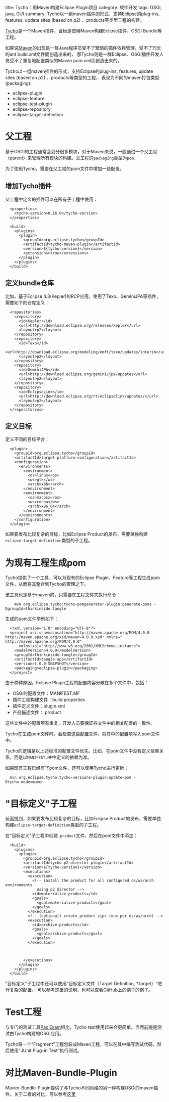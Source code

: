 title: Tycho：用Maven构建Eclipse Plugin项目
category: 软件开发
tags: OSGi, java, GUI
summary: Tycho以一组maven插件的形式，支持Eclipse的plug-ins, features, update sites (based on p2) 、products等类型工程的构建。



[Tycho](http://www.sonatype.org/tycho)是一个Maven插件，目标是使用Maven构建Eclipse插件，OSGI Bundle等工程。

如果说[Maven](http://maven.apache.org/)的出现是一群Java程序员受不了繁琐的插件依赖管理，受不了冗长的ant build.xml文件而创造出来的，
那Tycho则是一群Eclipse、OSGi插件开发人员受不了重复地配置类似的Maven pom.xml而创造出来的。

Tycho以一组maven插件的形式，支持Eclipse的plug-ins, features, update sites (based on p2) 、products等类型的工程，
表现为不同的maven打包类型(packaging):

- eclipse-plugin
- eclipse-feature
- eclipse-test-plugin
- eclipse-repository
- eclipse-target-definition


# 父工程

基于OSGi的工程通常会划分很多模块，对于Maven来说，一般通过一个父工程（parent）来管理所有模块的构建。父工程的`packaging`类型为`pom`.

为了使用Tycho，需要在父工程的pom文件中增加一些配置。

## 增加Tycho插件

父工程中定义的插件可以在所有子工程中使用：

```
  <properties>
    <tycho-version>0.16.0</tycho-version>
  </properties>

  <build>
    <plugins>
      <plugin>
        <groupId>org.eclipse.tycho</groupId>
        <artifactId>tycho-maven-plugin</artifactId>
        <version>${tycho-version}</version>
        <extensions>true</extensions>
      </plugin>
    </plugins>
  </build>
```

## 定义bundle仓库

比如，基于Eclipse 4.3(Kepler)的RCP应用，使用了Texo、GeminiJPA等插件，需要如下的仓库定义：

```
  <repositories>
    <repository>
      <id>Kepler</id>
      <url>http://download.eclipse.org/releases/kepler</url>
      <layout>p2</layout>
    </repository>
    <repository>
      <id>Texo</id>
      <url>http://download.eclipse.org/modeling/emft/texo/updates/interim</url>
      <layout>p2</layout>
    </repository>
    <repository>
      <id>GeminiJPA</id>
      <url>http://download.eclipse.org/gemini/jpa/updates</url>
      <layout>p2</layout>
    </repository>
    <repository>
      <id>EclipseLink</id>
      <url>http://download.eclipse.org/rt/eclipselink/updates/</url>
      <layout>p2</layout>
    </repository>
  </repositories>
```

## 定义目标

定义不同的目标平台：


```
  <plugin>
    <groupId>org.eclipse.tycho</groupId>
    <artifactId>target-platform-configuration</artifactId>
    <configuration>
      <environments>
        <environment>
          <os>linux</os>
          <ws>gtk</ws>
          <arch>x86</arch>
        </environment>
        <environment>
          <os>macosx</os>
          <ws>cocoa</ws>
          <arch>x86_64</arch>
        </environment>
      </environments>
    </configuration>
  </plugin>
```

如果要发布比较复杂的目标，比如Eclipse Product的发布，需要单独构建`eclipse-target-definition`类型的子工程。


# 为现有工程生成pom

Tycho提供了一个工具，可以为现有的Eclipse Plugin、Feature等工程生成pom文件，从而将其整合到Tycho的管理之下。

该工具也是基于maven的，只需要在工程文件夹执行命令：

```
    mvn org.eclipse.tycho:tycho-pomgenerator-plugin:generate-poms -DgroupId=thinkinside.tangle
```

生成的pom文件举例如下：

```
  <?xml version="1.0" encoding="UTF-8"?>
  <project xsi:schemaLocation="http://maven.apache.org/POM/4.0.0 http://maven.apache.org/xsd/maven-4.0.0.xsd" xmlns="  http://maven.apache.org/POM/4.0.0"
      xmlns:xsi="http://www.w3.org/2001/XMLSchema-instance">
    <modelVersion>4.0.0</modelVersion>
    <groupId>thinkinside.tangle</groupId>
    <artifactId>tangle-app</artifactId>
    <version>1.0.0-SNAPSHOT</version>
    <packaging>eclipse-plugin</packaging>
  </project>
```

由于种种原因，Eclipse Plugin工程的配置内容分散在多个文件中，包括：

- OSGi的配置文件：MANIFEST.MF
- 插件工程构建文件：build.properties
- 插件定义文件：plugin.xml
- 产品描述文件：.product

这些文件中的配置项有重复，开发人员要保证各文件中的相关配置的一致性。

Tycho在生成pom文件时，会检查这些配置文件，将其中的配置项写入pom文件中。

Tycho的逻辑是以上述标准的配置文件优先。比如，在pom文件中没有定义依赖关系，而是以`MANIFEST.MF`中定义的依赖为准。


如果现有工程已经有了pom文件，还可以使用Tycho进行更新：

```
  mvn org.eclipse.tycho:tycho-versions-plugin:update-pom -Dtycho.mode=maven
```

# "目标定义"子工程

前面提到，如果要发布比较复杂的目标，比如Eclipse Product的发布，需要单独构建`eclipse-target-definition`类型的子工程。

在"目标定义"子工程中创建`.product`文件，然后在pom文件中添加：

```
  <build>
    <plugins>
      <plugin>
        <groupId>org.eclipse.tycho</groupId>
        <artifactId>tycho-p2-director-plugin</artifactId>
        <version>${tycho-version}</version>
        <executions>
          <execution>
            <!-- install the product for all configured os/ws/arch environments
              using p2 director -->
            <id>materialize-products</id>
            <goals>
              <goal>materialize-products</goal>
            </goals>
          </execution>
          <!-- (optional) create product zips (one per os/ws/arch) -->
          <execution>
            <id>archive-products</id>
            <goals>
              <goal>archive-products</goal>
            </goals>
          </execution>



        </executions>
      </plugin>
    </plugins>
  </build>
```


"目标定义"子工程中还可以使用”目标定义文件（Target Definition, *.target）“进行复杂的配置。
可以参考[这里](http://wiki.eclipse.org/Tycho/Target_Platform)的说明，也可以查看[GitHub上的例子](https://github.com/toedter/e4-tutorial)的例子。



# Test工程

与专门的测试工具[Pax Exam]()相比，Tycho test使用起来会更简单。当然前提是测试由Tycho构建的OSGi应用。

Tycho将一个"Fragment"工程包装成Maven工程，可以在其中编写测试代码，然后使用"JUnit Plug-in Test"执行测试。

# 对比Maven-Bundle-Plugin

Maven-Bundle-Plugin提供了与Tycho不同风格的另一种构建OSGi的maven插件。关于二者的对比，可以参考[这里](/2014/01/21/tycho_vs_maven_bundle_plugin.html)
